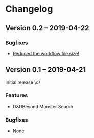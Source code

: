 Changelog
=========

Version 0.2 – 2019-04-22
------------------------

### Bugfixes

* [Reduced the workflow file size!](https://github.com/Wayneoween/alfred-dndbeyond-monster-workflow/issues/3)

Version 0.1 – 2019-04-21
------------------------

Initial release \o/

### Features

* D&DBeyond Monster Search

### Bugfixes

* None
